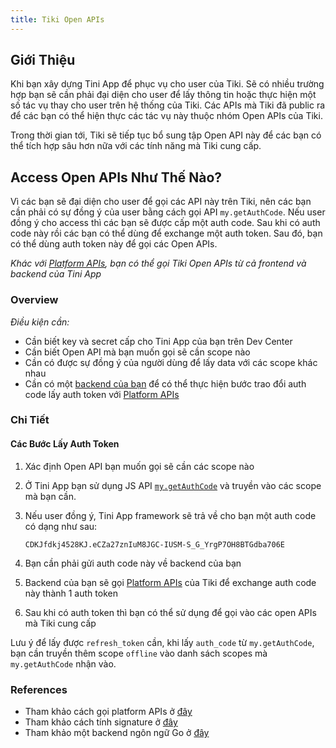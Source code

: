 ```yaml
---
title: Tiki Open APIs
---
```


## Giới Thiệu

Khi bạn xây dựng Tini App để phục vụ cho user của Tiki. Sẽ có nhiều trường hợp bạn sẽ cần phải đại diện cho user để lấy thông tin hoặc thực hiện một số tác vụ thay cho user trên hệ thống của Tiki. Các APIs mà Tiki đã public ra để các bạn có thể hiện thực các tác vụ này thuộc nhóm Open APIs của Tiki.

Trong thời gian tới, Tiki sẽ tiếp tục bổ sung tập Open API này để các bạn có thể tích hợp sâu hơn nữa với các tính năng mà Tiki cung cấp.

## Access Open APIs Như Thế Nào?

Vì các bạn sẽ đại diện cho user để gọi các API này trên Tiki, nên các bạn cần phải có sự đồng ý của user bằng cách gọi API `my.getAuthCode`. Nếu user đồng ý cho access thì các bạn sẽ được cấp một auth code. Sau khi có auth code này rồi các bạn có thể dùng để exchange một auth token. Sau đó, bạn có thể dùng auth token này để gọi các Open APIs.

_Khác với [Platform APIs](../platform-api/overview), bạn có thể gọi Tiki Open APIs từ cả frontend và backend của Tini App_

### Overview

_Điều kiện cần:_

- Cần biết key và secret cấp cho Tini App của bạn trên Dev Center
- Cần biết Open API mà bạn muốn gọi sẽ cần scope nào
- Cần có được sự đồng ý của người dùng để lấy data với các scope khác nhau
- Cần có một [backend của bạn](../gcp-sponsor/intro) để có thể thực hiện bước trao đổi auth code lấy auth token với [Platform APIs](../platform-api/exchange-auth-token)

### Chi Tiết

#### Các Bước Lấy Auth Token

1. Xác định Open API bạn muốn gọi sẽ cần các scope nào
1. Ở Tini App bạn sử dụng JS API [`my.getAuthCode`](../../api/open/get-auth-code) và truyền vào các scope mà bạn cần.
1. Nếu user đồng ý, Tini App framework sẽ trả về cho bạn một auth code có dạng như sau:

   `CDKJfdkj4528KJ.eCZa27znIuM8JGC-IUSM-S_G_YrgP7OH8BTGdba706E`

1. Bạn cần phải gửi auth code này về backend của bạn
1. Backend của bạn sẽ gọi [Platform APIs](../platform-api/exchange-auth-token) của Tiki để exchange auth code này thành 1 auth token
1. Sau khi có auth token thì bạn có thể sử dụng để gọi vào các open APIs mà Tiki cung cấp

Lưu ý để lấy được `refresh_token` cần, khi lấy `auth_code` từ `my.getAuthCode`, bạn cần truyền thêm scope `offline` vào danh sách scopes mà `my.getAuthCode` nhận vào.

### References

- Tham khảo cách gọi platform APIs ở [đây](../platform-api/overview)
- Tham khảo cách tính signature ở [đây](../platform-api/calculate-signature)
- Tham khảo một backend ngôn ngữ Go ở [đây](https://github.com/tikivn/tiniapp-backend-oauth-sample)
